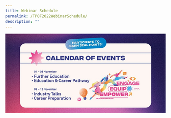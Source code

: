 ```yaml
---
title: Webinar Schedule
permalink: /TPOF2022WebinarSchedule/
description: ""
---
```

![](/images/Asset/EDM%202_01.jpg)